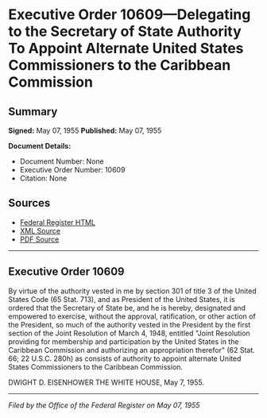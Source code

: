 # Executive Order 10609—Delegating to the Secretary of State Authority To Appoint Alternate United States Commissioners to the Caribbean Commission

## Summary

**Signed:** May 07, 1955
**Published:** May 07, 1955

**Document Details:**
- Document Number: None
- Executive Order Number: 10609
- Citation: None

## Sources
- [Federal Register HTML](https://www.presidency.ucsb.edu/documents/executive-order-10609-delegating-the-secretary-state-authority-appoint-alternate-united)
- [XML Source](None)
- [PDF Source](None)

---

## Executive Order 10609

By virtue of the authority vested in me by section 301 of title 3 of the United States Code (65 Stat. 713), and as President of the United States, it is ordered that the Secretary of State be, and he is hereby, designated and empowered to exercise, without the approval, ratification, or other action of the President, so much of the authority vested in the President by the first section of the Joint Resolution of March 4, 1948, entitled "Joint Resolution providing for membership and participation by the United States in the Caribbean Commission and authorizing an appropriation therefor" (62 Stat. 66; 22 U.S.C. 280h) as consists of authority to appoint alternate United States Commissioners to the Caribbean Commission.

DWIGHT D. EISENHOWER
THE WHITE HOUSE,
May 7, 1955.

---

*Filed by the Office of the Federal Register on May 07, 1955*
